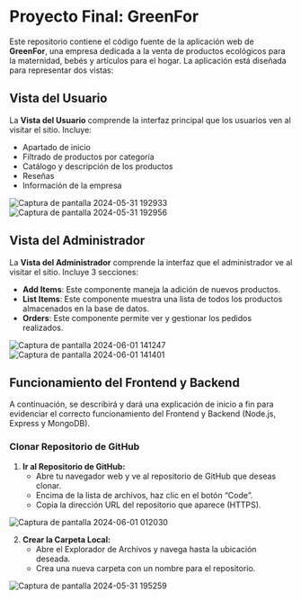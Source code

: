 # Proyecto Final: GreenFor

Este repositorio contiene el código fuente de la aplicación web de **GreenFor**, una empresa dedicada a la venta de productos ecológicos para la maternidad, bebés y artículos para el hogar. La aplicación está diseñada para representar dos vistas:

## Vista del Usuario
La **Vista del Usuario** comprende la interfaz principal que los usuarios ven al visitar el sitio. Incluye:
- Apartado de inicio
- Filtrado de productos por categoría
- Catálogo y descripción de los productos
- Reseñas
- Información de la empresa

![Captura de pantalla 2024-05-31 192933](https://github.com/Valeriagalaviz/GreenFor/assets/71987380/fd96b90a-3711-4dd5-808c-63decb12e909)
![Captura de pantalla 2024-05-31 192956](https://github.com/Valeriagalaviz/GreenFor/assets/71987380/83264e18-ff0a-42c2-83e9-65f4632c875f)

## Vista del Administrador
La **Vista del Administrador** comprende la interfaz que el administrador ve al visitar el sitio. Incluye 3 secciones:
- **Add Items**: Este componente maneja la adición de nuevos productos.
- **List Items**: Este componente muestra una lista de todos los productos almacenados en la base de datos.
- **Orders**: Este componente permite ver y gestionar los pedidos realizados.

![Captura de pantalla 2024-06-01 141247](https://github.com/Valeriagalaviz/GreenFor/assets/71987380/de7e0a6f-ff78-4a3f-b3e5-306589f744de)
![Captura de pantalla 2024-06-01 141401](https://github.com/Valeriagalaviz/GreenFor/assets/71987380/fc3939e2-abc5-4a0f-be61-e0b4ff0e0e71)

## Funcionamiento del Frontend y Backend
A continuación, se describirá y dará una explicación de inicio a fin para evidenciar el correcto funcionamiento del Frontend y Backend (Node.js, Express y MongoDB).

### Clonar Repositorio de GitHub
1. **Ir al Repositorio de GitHub:**
   - Abre tu navegador web y ve al repositorio de GitHub que deseas clonar.
   - Encima de la lista de archivos, haz clic en el botón “Code”.
   - Copia la dirección URL del repositorio que aparece (HTTPS).

![Captura de pantalla 2024-06-01 012030](https://github.com/Valeriagalaviz/GreenFor/assets/71987380/51c7a055-9a5f-4e93-a1bf-b0b1a6f6e4aa)

2. **Crear la Carpeta Local:**
   - Abre el Explorador de Archivos y navega hasta la ubicación deseada.
   - Crea una nueva carpeta con un nombre para el repositorio.

![Captura de pantalla 2024-05-31 195259](https://github.com/Valeriagalaviz/GreenFor/assets/71987380/9d683056-7097-4dee-acd4-8501e63e7082)
